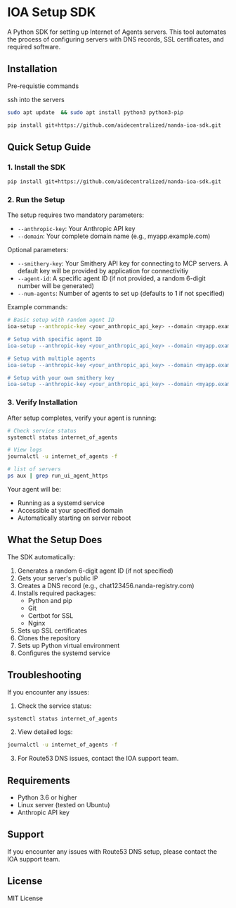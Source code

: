 # IOA Setup SDK

A Python SDK for setting up Internet of Agents servers. This tool automates the process of configuring servers with DNS records, SSL certificates, and required software.

## Installation

Pre-requistie commands 

ssh into the servers

```bash
sudo apt update  && sudo apt install python3 python3-pip


```


```bash
pip install git+https://github.com/aidecentralized/nanda-ioa-sdk.git
```

## Quick Setup Guide

### 1. Install the SDK
```bash
pip install git+https://github.com/aidecentralized/nanda-ioa-sdk.git
```

### 2. Run the Setup
The setup requires two mandatory parameters:
- `--anthropic-key`: Your Anthropic API key
- `--domain`: Your complete domain name (e.g., myapp.example.com)

Optional parameters:
- `--smithery-key`: Your Smithery API key for connecting to MCP servers. A default key will be provided by application for connectivitiy
- `--agent-id`: A specific agent ID (if not provided, a random 6-digit number will be generated)
- `--num-agents`: Number of agents to set up (defaults to 1 if not specified)

Example commands:
```bash
# Basic setup with random agent ID
ioa-setup --anthropic-key <your_anthropic_api_key> --domain <myapp.example.com> "

# Setup with specific agent ID
ioa-setup --anthropic-key <your_anthropic_api_key> --domain <myapp.example.com> --agent-id 123456

# Setup with multiple agents
ioa-setup --anthropic-key <your_anthropic_api_key> --domain <myapp.example.com> --num-agents 3

# Setup with your own smithery key
ioa-setup --anthropic-key <your_anthropic_api_key> --domain <myapp.example.com> --smithery-key <your_smithery_api_key>
```

### 3. Verify Installation
After setup completes, verify your agent is running:

```bash
# Check service status
systemctl status internet_of_agents

# View logs
journalctl -u internet_of_agents -f

# list of servers 
ps aux | grep run_ui_agent_https
```

Your agent will be:
- Running as a systemd service
- Accessible at your specified domain
- Automatically starting on server reboot

## What the Setup Does

The SDK automatically:
1. Generates a random 6-digit agent ID (if not specified)
2. Gets your server's public IP
3. Creates a DNS record (e.g., chat123456.nanda-registry.com)
4. Installs required packages:
   - Python and pip
   - Git
   - Certbot for SSL
   - Nginx
5. Sets up SSL certificates
6. Clones the repository
7. Sets up Python virtual environment
8. Configures the systemd service

## Troubleshooting

If you encounter any issues:

1. Check the service status:
```bash
systemctl status internet_of_agents
```

2. View detailed logs:
```bash
journalctl -u internet_of_agents -f
```

3. For Route53 DNS issues, contact the IOA support team.

## Requirements

- Python 3.6 or higher
- Linux server (tested on Ubuntu)
- Anthropic API key

## Support

If you encounter any issues with Route53 DNS setup, please contact the IOA support team.

## License

MIT License 
